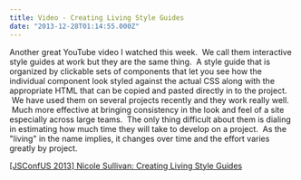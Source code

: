 ```yaml
---
title: Video - Creating Living Style Guides
date: "2013-12-28T01:14:55.000Z"
---
```


Another great YouTube video I watched this week.  We call them interactive style guides at work but they are the same thing.  A style guide that is organized by clickable sets of components that let you see how the individual component look styled against the actual CSS along with the appropriate HTML that can be copied and pasted directly in to the project.  We have used them on several projects recently and they work really well.  Much more effective at bringing consistency in the look and feel of a site especially across large teams.  The only thing difficult about them is dialing in estimating how much time they will take to develop on a project.  As the "living" in the name implies, it changes over time and the effort varies greatly by project.

[\[JSConfUS 2013\] Nicole Sullivan: Creating Living Style Guides](http://www.youtube.com/watch?v=lsaG-EJcu88)
